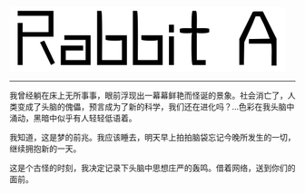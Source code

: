 ![](RabbitACode.png)

---


我曾经躺在床上无所事事，眼前浮现出一幕幕鲜艳而怪诞的景象。社会消亡了，人类变成了头脑的傀儡，预言成为了新的科学，我们还在进化吗？...色彩在我头脑中涌动，黑暗中似乎有人轻轻低语着。

我知道，这是梦的前兆。我应该睡去，明天早上拍拍脑袋忘记今晚所发生的一切，继续拥抱新的一天。 

这是个古怪的时刻，我决定记录下头脑中思想庄严的轰鸣。借着网络，送到你们的面前。